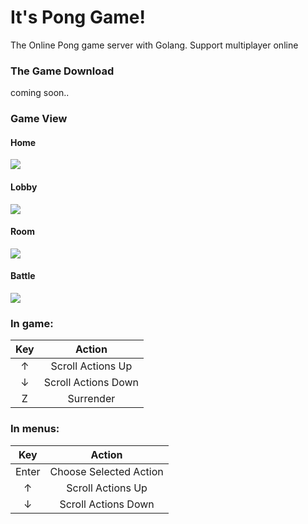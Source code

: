 # It's Pong Game!
The Online Pong game server with Golang.
Support multiplayer online

### The Game Download
coming soon..


### Game View

#### Home
![](https://i.imgur.com/yFmyAsU.jpg)

#### Lobby
![](https://i.imgur.com/TznqYkr.jpg)

#### Room
![](https://i.imgur.com/hGUjhUs.jpg)

#### Battle
![](https://i.imgur.com/q0USXeK.gif)




### In game:
|  Key  |         Action         |
|:-----:|:----------------------:|
|   ↑   |    Scroll Actions Up   |
|   ↓   |   Scroll Actions Down  |
|   Z   |        Surrender       |

### In menus:
|  Key  |          Action        |
|:-----:|:----------------------:|
| Enter | Choose Selected Action |
|   ↑   |    Scroll Actions Up   |
|   ↓   |   Scroll Actions Down  |

